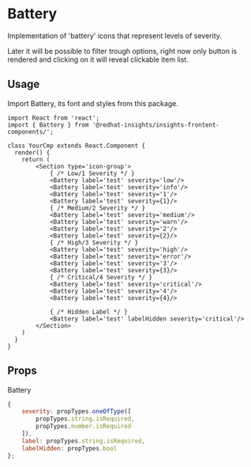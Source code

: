 # Battery

Implementation of 'battery' icons that represent levels of severity.

Later it will be possible to filter trough options, right now only button is rendered and clicking on it will reveal clickable item list.

## Usage

Import Battery, its font and styles from this package.

```JSX
import React from 'react';
import { Battery } from '@redhat-insights/insights-frontent-components/';

class YourCmp extends React.Component {
  render() {
    return (
        <Section type='icon-group'>
            { /* Low/1 Severity */ }
            <Battery label='test' severity='low'/>
            <Battery label='test' severity='info'/>
            <Battery label='test' severity='1'/>
            <Battery label='test' severity={1}/>
            { /* Medium/2 Severity */ }
            <Battery label='test' severity='medium'/>
            <Battery label='test' severity='warn'/>
            <Battery label='test' severity='2'/>
            <Battery label='test' severity={2}/>
            { /* High/3 Severity */ }
            <Battery label='test' severity='high'/>
            <Battery label='test' severity='error'/>
            <Battery label='test' severity='3'/>
            <Battery label='test' severity={3}/>
            { /* Critical/4 Severity */ }
            <Battery label='test' severity='critical'/>
            <Battery label='test' severity='4'/>
            <Battery label='test' severity={4}/>

            { /* Hidden Label */ }
            <Battery label='test' labelHidden severity='critical'/>
        </Section>
    )
  }
}
```

## Props

Battery

```javascript
{
    severity: propTypes.oneOfType([
        propTypes.string.isRequired,
        propTypes.number.isRequired
    ]),
    label: propTypes.string.isRequired,
    labelHidden: propTypes.bool
};
```